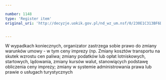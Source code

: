 ```yaml
---

number: 1148
type: 'Register item'
original_uri: 'http://decyzje.uokik.gov.pl/nd_wz_um.nsf/0/230E1C313BF6D17BC12572DD00329828?OpenDocument'


---
```


W wypadkach koniecznych, organizator zastrzega sobie prawo do zmiany warunków umowy - w tym ceny imprezy (np. Zmiany kosztów transportu na skutek wzrostu cen paliwa; zmiany podatków lub opłat lotniskowych, startowych, lądowania, zmiany kursów walut, stanowiących podstawę obliczenia ceny imprezy; zmiany w systemie administrowania prawa lub prawie o usługach turystycznych
